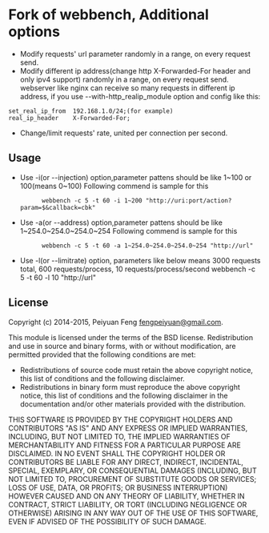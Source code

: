 # Fork of webbench, Additional options

* Modify requests' url parameter randomly in a range, on every request send.
* Modify different ip address(change http X-Forwarded-For header and only ipv4 support) randomly in a range, on every request send.
	webserver like nginx can receive so many requests in different ip address, if you use --with-http_realip_module option and config like this:
```nginx
set_real_ip_from  192.168.1.0/24;(for example)
real_ip_header    X-Forwarded-For;
```
* Change/limit requests' rate, united per connection per second.

## Usage

* Use -i(or --injection) option,parameter pattens should be like 1~100 or 100(means 0~100)
  Following commend is sample for this 
	
			webbench -c 5 -t 60 -i 1~200 "http://uri:port/action?param=$&callback=cbk"
* Use -a(or --address) option,parameter pattens should be like 1~254.0~254.0~254.0~254
  Following commend is sample for this 
	
			webbench -c 5 -t 60 -a 1~254.0~254.0~254.0~254 "http://url"
* Use -l(or --limitrate) option, parameters like below means 3000 requests total, 600 requests/process, 10 requests/process/second
			webbench -c 5 -t 60 -l 10 "http://url"


## License

Copyright (c) 2014-2015, Peiyuan Feng <fengpeiyuan@gmail.com>.

This module is licensed under the terms of the BSD license.
Redistribution and use in source and binary forms, with or without
modification, are permitted provided that the following conditions
are met:

* Redistributions of source code must retain the above copyright notice, this list of conditions and the following disclaimer.
* Redistributions in binary form must reproduce the above copyright notice, this list of conditions and the following disclaimer in the documentation and/or other materials provided with the distribution.

THIS SOFTWARE IS PROVIDED BY THE COPYRIGHT HOLDERS AND CONTRIBUTORS
"AS IS" AND ANY EXPRESS OR IMPLIED WARRANTIES, INCLUDING, BUT NOT
LIMITED TO, THE IMPLIED WARRANTIES OF MERCHANTABILITY AND FITNESS FOR
A PARTICULAR PURPOSE ARE DISCLAIMED. IN NO EVENT SHALL THE COPYRIGHT
HOLDER OR CONTRIBUTORS BE LIABLE FOR ANY DIRECT, INDIRECT, INCIDENTAL,
SPECIAL, EXEMPLARY, OR CONSEQUENTIAL DAMAGES (INCLUDING, BUT NOT LIMITED
TO, PROCUREMENT OF SUBSTITUTE GOODS OR SERVICES; LOSS OF USE, DATA, OR
PROFITS; OR BUSINESS INTERRUPTION) HOWEVER CAUSED AND ON ANY THEORY OF
LIABILITY, WHETHER IN CONTRACT, STRICT LIABILITY, OR TORT (INCLUDING
NEGLIGENCE OR OTHERWISE) ARISING IN ANY WAY OUT OF THE USE OF THIS
SOFTWARE, EVEN IF ADVISED OF THE POSSIBILITY OF SUCH DAMAGE.
